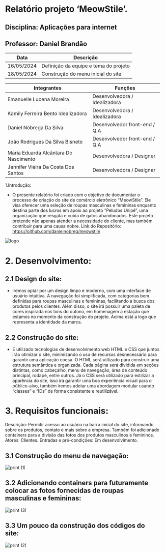 # Relatório projeto ‘MeowStile’.
## Disciplina: Aplicações para internet
## Professor: Daniel Brandão

| Data | Descrição |
| -------- | -------- | 
| 16/05/2024    | Definição da equipe e tema do projeto     |
| 18/05/2024    | Construção do menu inicial do site     |


| Integrantes | Funções |
| -------- | -------- |
| Emanuelle Lucena Moreira    | Desenvolvedora / Idealizadora     |
| Kamily Ferreira Bento	Idealizadora    | Desenvolvedora / Idealizadora     |
| Daniel Nóbrega Da Silva    | Desenvolvedor front-end / Q.A     |
| João Rodrigues Da Silva Bisneto    | Desenvolvedor front-end / Q.A     |
| Maria Eduarda Alcântara Do Nascimento    | Desenvolvedora / Designer     |
| Jennifer Vieira Da Costa Dos Santos    | Desenvolvedora / Designer     |


1.Introdução:
- O presente relatório foi criado com o objetivo de documentar o processo de criação do site de comércio eletrônico “MeowStile”. Ele visa oferecer uma seleção de roupas masculinas e femininas enquanto destina parte dos lucros em apoio ao projeto “Peludos Unipê”, uma organização que resgata e cuida de gatos abandonados. Este projeto pretende não apenas atender a necessidade do cliente, mas também contribuir para uma causa nobre.
Link do Repositório: https://github.com/danielnobreg/meowstile

![logo](https://github.com/danielnobreg/meowstile/assets/88361738/6754e29b-fa77-4a29-bb10-14d6b718d9ed)


# 2. Desenvolvimento:
## 2.1 Design do site: 
- Iremos optar por um design limpo e moderno, com uma interface de usuário intuitiva. A navegação foi simplificada, com categorias bem definidas para roupas masculinas e femininas, facilitando a busca dos produtos pelos clientes. Além disso, o site irá possuir uma paleta de cores inspirada nos tons do outono, em homenagem a estação que estamos no momento da construção do projeto. Acima está a logo que representa a identidade da marca.
## 2.2 Construção do site: 
- É utilizado tecnologias de desenvolvimento web HTML e CSS que juntos irão otimizar o site, minimizando o uso de recursos desnecessário para garantir uma aplicação coesa. O HTML será utilizado para construir uma estrutura semântica e organizada. Cada página será dividida em seções distintas, como cabeçalho, menu de navegação, área de conteúdo principal, rodapé, entre outros. Já o CSS será utilizado para estilizar a aparência do site, isso irá garantir uma boa experiência visual para o público-alvo, também iremos adotar uma abordagem modular usando “classes” e “IDs” de forma consistente e reutilizável. 

# 3. Requisitos funcionais:
Descrição: Permitir acesso ao usuário na barra inicial do site, informando sobre os produtos, contato e mais sobre a empresa. Também foi adicionado containers para a divisão das fotos dos produtos masculinos e femininos.
Atores: Clientes.
Entradas e pré-condições: Em desenvolvimento.

## 3.1 Construção do menu de navegação:

![print (1)](https://github.com/danielnobreg/meowstile/assets/88361738/fcf796cf-f309-4296-8dd5-835fb1532f50)

 
## 3.2 Adicionando containers para futuramente colocar as fotos fornecidas de roupas masculinas e femininas:

![print (3)](https://github.com/danielnobreg/meowstile/assets/88361738/7ba5a82c-1774-45aa-9865-35c899953bdf)


## 3.3 Um pouco da construção dos códigos do site:

![print (2)](https://github.com/danielnobreg/meowstile/assets/88361738/4ea2a999-553b-4107-837b-177cfe271d91)
